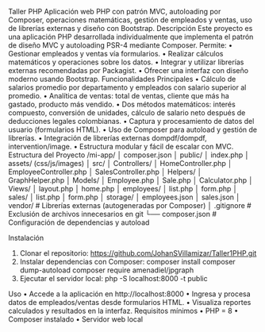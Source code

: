 Taller PHP 
Aplicación web PHP con patrón MVC, autoloading por Composer, operaciones matemáticas, gestión de empleados y ventas, uso de librerías externas y diseño con Bootstrap.
Descripción
Este proyecto es una aplicación PHP desarrollada individualmente que implementa el patrón de diseño MVC y autoloading PSR-4 mediante Composer. Permite:
•	Gestionar empleados y ventas vía formularios.
•	Realizar cálculos matemáticos y operaciones sobre los datos.
•	Integrar y utilizar librerías externas recomendadas por Packagist.
•	Ofrecer una interfaz con diseño moderno usando Bootstrap.
Funcionalidades Principales
•	Cálculo de salarios promedio por departamento y empleados con salario superior al promedio.
•	Analítica de ventas: total de ventas, cliente que más ha gastado, producto más vendido.
•	Dos métodos matemáticos: interés compuesto, conversión de unidades, cálculo de salario neto después de deducciones legales colombianas.
•	Captura y procesamiento de datos del usuario (formularios HTML).
•	Uso de Composer para autoload y gestión de librerías.
•	Integración de librerías externas dompdf/dompdf, intervention/image.
•	Estructura modular y fácil de escalar con MVC.
Estructura del Proyecto
/mi-app/
│  composer.json
│  public/
│    index.php
│    assets/ (css/js/images)
│  src/
│    Controllers/
│       HomeController.php
│       EmployeeController.php
│       SalesController.php
│    Helpers/
│       GraphHelper.php
│    Models/
│       Employee.php
│       Sale.php
│       Calculator.php
│    Views/
│       layout.php
│       home.php
│       employees/
│         list.php
│         form.php
│       sales/
│         list.php
│         form.php
│  storage/
│    employees.json
│    sales.json
│  vendor/ # Librerías externas (autogeneradas por Composer)
│  .gitignore           # Exclusión de archivos innecesarios en git
└── composer.json        # Configuración de dependencias y autoload

Instalación
1.	Clonar el repositorio:
https://github.com/JohanSVillamizar/Taller1PHP.git
2.	Instalar dependencias con Composer:
composer install
composer dump-autoload
composer require amenadiel/jpgraph
3.	Ejecutar el servidor local:
php -S localhost:8000 -t public

Uso
•	Accede a la aplicación en http://localhost:8000
•	Ingresa y procesa datos de empleados/ventas desde formularios HTML.
•	Visualiza reportes calculados y resultados en la interfaz.
Requisitos mínimos
•	PHP = 8
•	Composer instalado
•	Servidor web local
